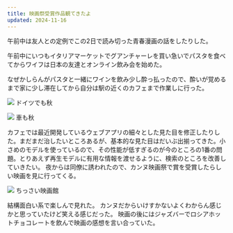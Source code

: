 ```yaml
---
title: 映画祭受賞作品観てきたよ
updated: 2024-11-16
---
```


午前中は友人との定例でこの2日で読み切った青春漫画の話をしたりした。

午前中にいつもイタリアマーケットでグアンチャーレを買い急いでパスタを食べてからワイフは日本の友達とオンライン飲み会を始めた。

なぜかしらんがパスタと一緒にワインを飲み少し酔っ払ったので、酔いが覚めるまで家に少し滞在してから自分は駅の近くのカフェまで作業しに行った。

![](https://i.imgur.com/u5eKFsS.jpeg)
ドイツでも秋

![](https://i.imgur.com/iULZu40.jpeg)
車も秋

カフェでは最近開発しているウェブアプリの細々とした見た目を修正したりした。まだまだ治したいところあるが、基本的な見た目はだいぶ出揃ってきた。小さめのモデルを使っているので、その性能が低すぎるのが今のところの1番の問題。とりあえず再生モデルに有用な情報を渡せるように、検索のところを改善していきたい。
夜からは同僚に誘われたので、カンヌ映画祭で賞を受賞したらしい映画を見に行ってくる。

![](https://i.imgur.com/Lpca2VF.jpeg)
ちっさい映画館

結構面白い系で楽しんで見れた。
カンヌだからいけすかないよくわからん感じかと思っていたけど笑える感じだった。
映画の後にはジャズバーでロシアホットチョコレートを飲んで映画の感想を言い合っていた。